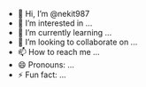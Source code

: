 - 👋 Hi, I’m @nekit987
- 👀 I’m interested in ...
- 🌱 I’m currently learning ...
- 💞️ I’m looking to collaborate on ...
- 📫 How to reach me ...
- 😄 Pronouns: ...
- ⚡ Fun fact: ...

<!---
nekit987/nekit987 is a ✨ special ✨ repository because its `README.md` (this file) appears on your GitHub profile.
You can click the Preview link to take a look at your changes.
1919
--->
